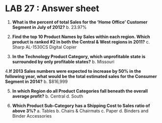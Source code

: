 # LAB 27 : Answer sheet 


1. **What is the percent of total Sales for the ‘Home Office’ Customer Segment in July of 2012?**
b. 23.97%

2. **Find the top 10 Product Names by Sales within each region. Which product is ranked #2 in both the Central & West regions in 2011?**
c. Sharp AL-1530CS Digital Copier

3.  **In the Technology Product Category, which unprofitable state is surrounded by only profitable states?**
b. Missouri

4.**If 2013 Sales numbers were expected to increase by 50% in the following year, what would be the total estimated sales for the Consumer Segment in 2014?**
b. $816,999

5. **In which Region do all Product Categories fall beneath the overall average profit?**
b. Central
d. South

6. **Which Product Sub-Category has a Shipping Cost to Sales ratio of above 3%?**
a. Tables
b. Chairs & Chairmats
c. Paper
d. Binders and Binder Accessories
